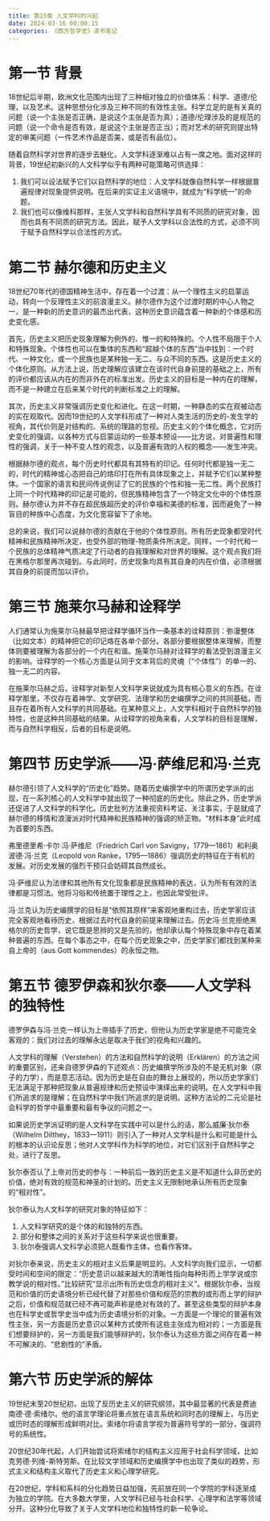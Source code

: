 ```yaml
---
title: 第15章 人文学科的兴起
date: 2024-03-16 00:00:15
categories: 《西方哲学史》读书笔记
---
```


<!-- toc -->


# 第一节 背景

18世纪后半期，欧洲文化范围内出现了三种相对独立的价值体系：科学、道德/伦理，以及艺术。这种思想分化涉及三种不同的有效性主张。科学立足的是有关真的问题（说一个主张是否正确，是说这个主张是否为真）；道德/伦理涉及的是规范的问题（说一个命令是否有效，是说这个主张是否正当）；而对艺术的研究则提出特定的审美问题（一件艺术作品是否美，或是否有品位）。

随着自然科学对世界的逐步去魅化，人文学科逐渐难以占有一席之地。面对这样的背景，19世纪初新兴的人文科学似乎有两种可能策略可供选择：
1. 我们可以设法赋予它们以自然科学的地位：人文学科就像自然科学一样根据普遍规律对现象提供说明。在后来的实证主义语境中，就成为“科学统一”的命题。 
2. 我们也可以像维科那样，主张人文学科和自然科学具有不同质的研究对象，因而也具有不同质的研究方法。因此，赋予人文学科以合法性的方式，必须不同于赋予自然科学以合法性的方式。

# 第二节 赫尔德和历史主义

18世纪70年代的德国精神生活中，存在着一个过渡：从一个理性主义的启蒙运动，转向一个反理性主义的前浪漫主义。赫尔德作为这个过渡时期的中心人物之一，是一种新的历史意识的最杰出代表，这种历史意识蕴含着一种新的个体感和历史变化感。

首先，历史主义把历史现象理解为例外的、惟一的和特殊的。个人性不局限于个人和特殊现象。个体性也可以在集体的东西和“超越个体的东西”当中找到：一个时代、一种文化，或一个民族也是某种独一无二、与众不同的东西。这是历史主义的个体化原则。从方法上说，历史理解应该建立在该时代自身前提的基础之上，所有的评价都应该从内在的而非外在的标准出发。历史主义的目标是一种内在的理解，而不是一种建立在后来某个时代的判断标准之上的理解。

其次，历史主义非常强调历史变化和进化。在这一时期，一种静态的实在观被动态的实在观取代。因而19世纪的人文学科形成了一种对人类生活的历史的-发生学的视角，其代价则是对结构的、系统的理路的忽视。历史主义的个体化概念，它对历史变化的强调，以各种方式与启蒙运动的一些基本预设——比方说，对普遍性和理性的强调，关于一种不变人性的观念，以及普遍有效的人权的概念——发生冲突。

根据赫尔德的观点，每个历史时代都具有其特有的印记。任何时代都是独一无二的，时代的精神或心态把自己的烙印打在所有具体现象之上，并赋予它们以某种整体。一个国家的语言和民间传说例证了它的民族的个性和独一无二性。两个民族打上同一个时代精神的印记是可能的，但民族精神包含了一个特定文化中的个体性原则。赫尔德认为并不存在超民族超历史的评价幸福和美德的标准，因而避免了一种盲目的种族中心态度，为文化宽容留下了余地。

总的来说，我们可以说赫尔德的贡献在于他的个体性原则。所有历史现象都受时代精神和民族精神所决定，也受外部的物理-物质条件所决定。同样，一个时代和一个民族的总体精神气质决定了行动者的自我理解和对世界的理解。这个观点我们将在黑格尔那里再次碰到。与此同时，历史现象均具有其自身的内在价值，必须根据其自身的前提而加以评价。

# 第三节 施莱尔马赫和诠释学

人们通常认为施莱尔马赫最早把诠释学循环当作一条基本的诠释原则：弥漫整体（比如文本）的精神把它的印记烙在各单个部分。各部分要根据整体来理解，而整体则要被理解为各部分的一个内在和谐。施莱尔马赫对诠释学的看法受到浪漫主义的影响。诠释学的一个核心方面是认同于文本背后的灵魂（“个体性”）的单一的、独一无二的内容。

在施莱尔马赫之后，诠释学对新型人文科学来说就成为具有核心意义的东西。在诠释学那里，不仅存在着神学、文学研究、法理学和历史编撰学之间的共同基础，而且存在着所有人文科学的共同基础。在某种意义上，人文学科相对于自然科学的独特性，也是这种共同基础的结果。从诠释学的视角来看，人文学科的目标是理解，而与自然科学相反，后者的目标是说明。

# 第四节 历史学派——冯·萨维尼和冯·兰克

赫尔德引领了人文科学的“历史化”趋势。随着历史编撰学中的所谓历史学派的出现，在一系列核心的人文科学中就出现了一种彻底的历史化。除此之外，历史学派还促进了人文科学的科学化。历史批判方法重视资料考证、关注事实，于是就成了赫尔德的移情和浪漫派对时代精神和民族精神的强调的矫正物。“材料本身”此时成为首要的东西。

弗里德里希·卡尔·冯·萨维尼（Friedrich Carl von Savigny，1779—1861）和利奥波德·冯·兰克（Leopold von Ranke，1795—1886）强调历史的特征在于有机的发展。对历史发展的强烈干预只会妨碍其自然成长。

冯·萨维尼认为法律和其他所有文化现象都是民族精神的表达，认为所有有效的法律都是习惯法。他将习俗和传统置于理性之上，也因此常受批评。

冯·兰克认为历史编撰学的目标是“依照其原样”来客观地重构过去，历史学家应该完全客观地看待历史，根据过去时代自身的前提来理解过去。历史冯·兰克拒绝黑格尔的历史哲学，说它既是思辨的又是先验的，他却承认每个特殊现象中存在着某种普遍的东西。在每个事态之中，在每个历史现象之中，历史学家们都找到某种来自上帝的（aus Gott kommendes）的永恒之物。

# 第五节 德罗伊森和狄尔泰——人文学科的独特性

德罗伊森与冯·兰克一样认为上帝插手了历史，但他认为历史学家是绝不可能完全客观的：我们对过去的理解永远是取决于我们的视角和兴趣的。

人文学科的理解（Verstehen）的方法和自然科学的说明（Erklären）的方法之间的重要区别，还来自德罗伊森的下述观点：历史编撰学所涉及的不是无机对象（原子的力学），而是意志活动。因为历史是在自由的舞台上展现的，所以历史学家们无法满足于那种把现象从普遍规律和历史预设中演绎出来的说明。在人文学科中我们所追求的是理解；在自然科学中我们所追求的是说明。这种方法论的二元论是社会科学的哲学中最重要和最有争议的问题之一。

如果说历史学派证明的是人文科学在实践中可以是什么的话，那么威廉·狄尔泰（Wilhelm Dilthey，1833—1911）则引入了一种对人文学科是什么和可能是什么的根本的认识论反思；他对人文学科作为科学的地位，对它们区别于自然科学之处，进行了反思。

狄尔泰否认了上帝对历史的参与：一种前后一致的历史主义是不知道什么非历史的价值，绝对有效的规范和神圣的计划的。历史主义无限制地承认所有历史现象的“相对性”。

狄尔泰认为人文科学的研究对象的特征如下：
1. 人文科学研究的是个体的和独特的东西。
2. 部分和整体之间的关系对于这些科学来说也很重要。
3. 狄尔泰强调人文科学必须把人既看作主体，也看作客体。

对狄尔泰来说，历史主义的相对主义后果是明显的。人文科学向我们显示，一切都受时间和空间的限定：“历史意识以越来越大的清晰性指向每种形而上学学说或宗教学说的相对性。”比较研究“显示出所有历史信念的相对主义”。根据狄尔泰，当规范和价值的历史语境分析已经代替了对那些价值和规范的宗教的或形而上学的辩护之后，价值和规范就已经不再可能声称是绝对有效的了。甚至这些类型的辩护本身也在科学史或哲学史当中成为历史语境分析的对象。一方面是一个理论的普遍有效性主张，另一方面是历史意识以某种方式使所有这些主张成为相对的；一方面是我们想要辩护的，另一方面是我们能够辩护的，狄尔泰认为这些方面之间存在着一种不可解决的、“悲剧性的”矛盾。

# 第六节 历史学派的解体

19世纪末至20世纪初，出现了反历史主义的研究纲领，其中最显著的代表是费迪南德·德·索绪尔。他的语言学理论将重点放在语言系统和同时态的理解上，与历史或历时态的理解形成鲜明对比。索绪尔将语言学视为普遍符号学的一部分，强调符号的系统性。

20世纪30年代起，人们开始尝试将索绪尔的结构主义应用于社会科学领域，比如克劳德·列维-斯特劳斯。在比较文学领域和历史编撰学中也出现了类似的趋势，形式主义和结构主义取代了历史主义和心理学研究。

在20世纪，学科和系科的分化趋势日益加强，先前放在同一个学院的学科逐渐成为独立的学院。在大多数大学里，人文学科已经与社会科学、心理学和法学等领域分开。这种分化导致了关于人文学科地位和独特性的新一轮争论。
